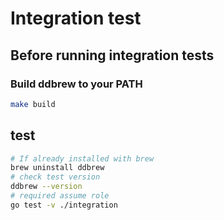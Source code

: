 # Integration test

## Before running integration tests

### Build ddbrew to your PATH

```bash
make build
```

## test

```bash
# If already installed with brew
brew uninstall ddbrew
# check test version
ddbrew --version
# required assume role
go test -v ./integration
```

